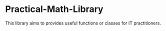 # Practical-Math-Library
This library aims to provides useful functions or classes for IT practitioners.
